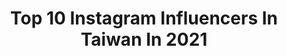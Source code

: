 ---
title: Top 10 Instagram Influencers In Taiwan In 2021
description: >-
  Find top Instagram influencers in Taiwan in 2021. Most popular hashtags: #taiwan #taipei #ootd.
platform: Instagram
hits: 40
text_top: Identify the top-rated Instagram profiles on inBeat.
text_bottom: Our platform has 40 Instagram influencers like this in Taiwan for you to pitch.
profiles:
  - username: "yilunnnnn_"
    fullname: >-
      阿侖 Alun
    bio: >-
      跟我一起出去玩🇰🇷🇹🇼 Korea·Food·Travel - 📮missidol1717@gmail.com 韓國代購 @forth.collect - My YouTube⬇️
    location: "Taiwan"
    followers: 45630
    engagement: 626
    commentsToLikes: 0.058139
    id: ck14hs4esbupd0i191qpn68mu
    verified: false
    hashtags: "#tainan, #taiwan, #taiwantravel, #ootd"
  - username: "foolish_lin"
    fullname: >-
      🎐🇳 🇮 🇸 🇭
    bio: >-
      🇹🇼Taiwan NFU MCAE 🙋🏻‍♂️Photography 🌅Landscape &Portrait 📸Nikon D750 & Z6 拍攝邀約工作可以👇 1.📥私訊小盒子 2.📩foolishlin1226@gmail.com
    location: "Taiwan"
    followers: 18095
    engagement: 959
    commentsToLikes: 0.015962
    id: ck0w0ombff9ri0i195lpy24pz
    verified: false
    hashtags: ""
  - username: "elena_0921"
    fullname: >-
      𝓝𝓪𝓝𝓪 ♥️ 나나
    bio: >-
      旅遊여행 生活매일 美食음식 🇹🇼🇰🇷🇹🇭🇯🇵🇲🇴🇭🇰🇵🇭 | 📩合作相關邀約請私訊小盒子or mail 📪elenawang921@gmail.com | 旅遊🔍#na我們去哪玩 美食🔍#na我們吃什麼 登山🔍#na我們去爬山
    location: "Taiwan"
    followers: 31609
    engagement: 167
    commentsToLikes: 0.066780
    id: ck14khzrwpl8q0i19qkh0bqif
    verified: false
    hashtags: "#taiwan, #nantou, #nantoutravel, #popdaily"
  - username: "pattihuang"
    fullname: >-
      🎀Patti🎀采蓁
    bio: >-
      ♈️牡羊女❤️采蓁@ᴛᴀɪᴡᴀɴ 🇹🇼 YouTuber 喜歡釣魚🎣旅遊🌎美食🥗愛狗🐶愛露營⛺️ 工作連絡➡️pattihuang0408@gmail.com 🔗Youtube頻道 ► iampatti采蓁 🔗FB粉專► Iampatti采蓁
    location: "Taiwan"
    followers: 48521
    engagement: 445
    commentsToLikes: 0.022904
    id: ck0tz2j42ox0m0i198qzv48qw
    verified: false
    hashtags: "#30ml, #asefff, #partipost, #momo"
  - username: "rainbowalicee"
    fullname: >-
      彩虹愛麗絲🌈𝓕𝓪𝓼𝓱𝓲𝓸𝓷 𝓛𝓲𝓯𝓮𝓼𝓽𝔂𝓵𝓮
    bio: >-
      ᴍᴏᴅᴇʟ_ʙᴀʀʙɪᴇ ᴄᴇᴏ_ʙʟᴏɢɢᴇʀ 🌈 ɪ ᴀᴍ ɴᴏᴛ ʟɪᴋᴇ ʜᴇʀ, ɪ'ᴍ ʟɪᴋᴇ ᴍᴇ ♡ #ɪɴsᴘᴏ ♡ #ᴇᴠᴇɴᴛs ♡ #ᴅɪᴀʀʏ ♡ #ғɪᴛɴᴇss ♡ #ᴍᴏᴅᴇʟɪɴɢ ♡ #ᴅᴀɴᴄᴇ ♡ #ᴄʀᴀғᴛʙᴇᴇʀ ❤️🧡💛💚💙💜🖤
    location: "Taiwan"
    followers: 26121
    engagement: 110
    commentsToLikes: 0.096710
    id: ck0tz8q1apip30i19nnkwdhfy
    verified: false
    hashtags: "#supermodel, #modelingagency, #modellife, #island"
  - username: "yangyungwei"
    fullname: >-
      楊 勇緯 ヤン
    bio: >-
      ▫️新民高校ˢᴵᴺᴹᴵᴺ ▫️國立臺灣體育運動大學ᴺᵀᵁˢ 🥋ᶜᴴᴵᴺᴱˢᴱ ᵀᴬᴵᴾᴱᴵ🥋 Judoka🇹🇼
    location: "Taiwan"
    followers: 6403
    engagement: 1580
    commentsToLikes: 0.008749
    id: ck0w3kkrztvn90i19mv92aslm
    verified: false
    hashtags: "#judo, #dusseldorfgrandslam2020, #unixairsmart, #20200309"
  - username: "joeyspencer218"
    fullname: >-
      Joey 鈞
    bio: >-
      #BJ 🐖🐕 #nurse 💉💉 #workout 🏋 #工作邀約請私訊小盒子 #Traveling 愛旅遊✈🌈 其實我是迷你犬～ 🇹🇼🏳️‍🌈🏴‍☠️🇱🇷🇰🇷🇯🇵 🇨🇳
    location: "Taiwan"
    followers: 9854
    engagement: 976
    commentsToLikes: 0.040455
    id: ck138yv4niot60i19qpbpxqei
    verified: false
    hashtags: "#travel, #amazing, #funny, #taiwanesefood"
  - username: "bentsai_tw"
    fullname: >-
      Ben
    bio: >-
      🇹🇼Taiwanese 188/88♉️ 🏐️🏋️⛷🤿⛰️🏄‍♂️ 富邦金控/人壽 業務主任 任職 （Insurance） 【Tangram】Smart Rope 藍牙智慧跳繩 → https://lihi1.cc/xlRef 結帳輸入折扣碼: TVSSRMDE即享官網優惠"再" 9 折
    location: "Taiwan"
    followers: 27753
    engagement: 401
    commentsToLikes: 0.015941
    id: ck0w4qoerzx770i1940qyewci
    verified: false
    hashtags: "#sup, #taiwanizeunderwear, #asianboy, #gym"
  - username: "kubrickgood"
    fullname: >-
      K U B R I C K   H O
    bio: >-
      Booking OFF Taiwan🇹🇼
    location: "Taiwan"
    followers: 141150
    engagement: 513
    commentsToLikes: 0.004272
    id: ck0ubyp5pfnjz0i19vs76ciae
    verified: false
    hashtags: "#tattoo, #snake, #blackwork, #black"
  - username: "shih_su"
    fullname: >-
      蘇婷
    bio: >-
      📍Taiwan ▫️二手衣可直接截圖私訊詢問唷！ ▫️手作奶嘴鍊訂製 @clown_su ▫️透明折疊桌團購網址
    location: "Taiwan"
    followers: 48867
    engagement: 264
    commentsToLikes: 0.011405
    id: ck0w2uqyrq9oq0i192w3w5nc9
    verified: false
    hashtags: "#taiwan, #hsinchu, #ootd, #pingtung"
---